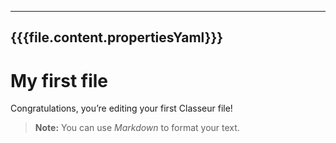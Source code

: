 <hr>
<h2 id="filecontentpropertiesyaml">{{{file.content.propertiesYaml}}}</h2>
<h1 id="my-first-file">My first file</h1>
<p>Congratulations, you’re editing your first Classeur file!</p>
<blockquote>
<p><strong>Note:</strong> You can use <em>Markdown</em> to format your text.</p>
</blockquote>